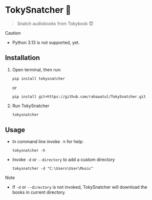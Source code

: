 # TokySnatcher 🤫

> Snatch audiobooks from Tokybook 😈

> [!CAUTION]
>
> - Python 3.13 is not supported, yet.
>

## Installation

1. Open terminal, then run:

    ```shell
    pip install tokysnatcher
    ```

    or

    ```shell
    pip install git+https://github.com/rahaaatul/TokySnatcher.git
    ```

2. Run TokySnatcher

    ```sh
    tokysnatcher
    ```

## Usage

- In command line invoke `-h` for help:

    ```shell
    tokysnatcher -h
    ```

- Invoke `-d` or `--directory` to add a custom directory

    ```shell
    tokysnatcher -d "C:\Users\User\Music"
    ```

> [!NOTE]
>
> - If `-d` or `--directory` is not invoked, TokySnatcher will download the books in current directory.
>
